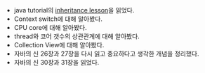 - java tutorial의 [inheritance lesson](https://docs.oracle.com/javase/tutorial/java/IandI/subclasses.html)을 읽었다.
- Context switch에 대해 알아봤다.
- CPU core에 대해 알아봤다.
- thread와 코어 갯수의 상관관계에 대해 알아봤다.
- Collection View에 대해 알아봤다.
- 자바의 신 26장과 27장을 다시 읽고 중요하다고 생각한 개념을 정리했다.
- 자바의 신 30장과 31장을 읽었다.
